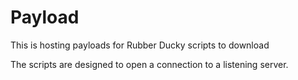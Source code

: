 # Payload
This is hosting payloads for Rubber Ducky scripts to download

The scripts are designed to open a connection to a listening server.
